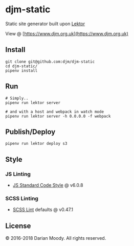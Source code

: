 # djm-static

Static site generator built upon [Lektor](https://www.getlektor.com/)

View @ [https://www.djm.org.uk](https://www.djm.org.uk)

## Install

    git clone git@github.com:djm/djm-static
    cd djm-static/
    pipenv install

## Run

    # Simply..
    pipenv run lektor server

    # and with a host and webpack in watch mode
    pipenv run lektor server -h 0.0.0.0 -f webpack

## Publish/Deploy

    pipenv run lektor deploy s3

## Style

### JS Linting

* [JS Standard Code Style](https://github.com/feross/standard) @ v6.0.8


### SCSS Linting

* [SCSS Lint](https://github.com/brigade/scss-lint) defaults @ v0.47.1

## License

© 2016-2018 Darian Moody. All rights reserved.
